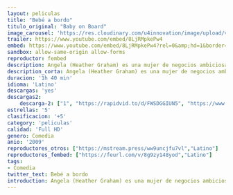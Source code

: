 ```yaml
---
layout: peliculas
title: "Bebé a bordo"
titulo_original: "Baby on Board"
image_carousel: 'https://res.cloudinary.com/u4innovation/image/upload/v1565484825/bebe-bordo-min_dsqylm.jpg'
trailer: https://www.youtube.com/embed/8LjRMpkePw4
embed: https://www.youtube.com/embed/8LjRMpkePw4?rel=0&amp;hd=1&border=0&wmode=opaque&enablejsapi=1&modestbranding=1&controls=1&showinfo=1
sandbox: allow-same-origin allow-forms
reproductor: fembed
description: Angela (Heather Graham) es una mujer de negocios ambiciosa, conciente del valor de la imagen para su trabajo, que desempeña a las órdenes de su exigente jefa Mary (Lara Flynn Boyle). Pero cuando Angela se queda accidentalmente embarazada, en el momento cumbre de su carrera profesional, su vida y la de su marido, el abogado de Divorcios Curtis (Jerry OConnell), se pondrá totalmente del revés.
description_corta: Angela (Heather Graham) es una mujer de negocios ambiciosa, conciente del valor de la imagen para su trabajo, que desempeña a las órdenes de su exigente jefa Mary (Lara Flynn Boyle). Pero cuando Angela se queda accidentalmente embarazada, en el momento cumbre de su....
duracion: '1h 40 min'
idioma: 'Latino'
descargas: 'yes'
descargas2:
    descarga-2: ["1", "https://rapidvid.to/d/FWSDGGIUN5", "https://www.google.com/s2/favicons?domain=www.rapidvideo.com","RapidVideo","https://res.cloudinary.com/imbriitneysam/image/upload/v1541473684/mexico.png", "Latino", "Full HD"]
estrellas: '5'
clasificacion: '+5'
category: 'peliculas'
calidad: 'Full HD'
genero: Comedia
anio: '2009'
reproductores_otros: ["https://mstream.press/ww9uncjfu7vl","Latino"]
reproductores_fembed: ["https://feurl.com/v/8g9zy148yod","Latino"]
tags:
- Comedia
twitter_text: Bebé a bordo
introduction: Angela (Heather Graham) es una mujer de negocios ambiciosa, conciente del valor de la imagen para su trabajo, que desempeña a las órdenes de su exigente jefa Mary (Lara Flynn Boyle). Pero cuando Angela se queda accidentalmente embarazada, en el momento cumbre de su...
---
```



 







